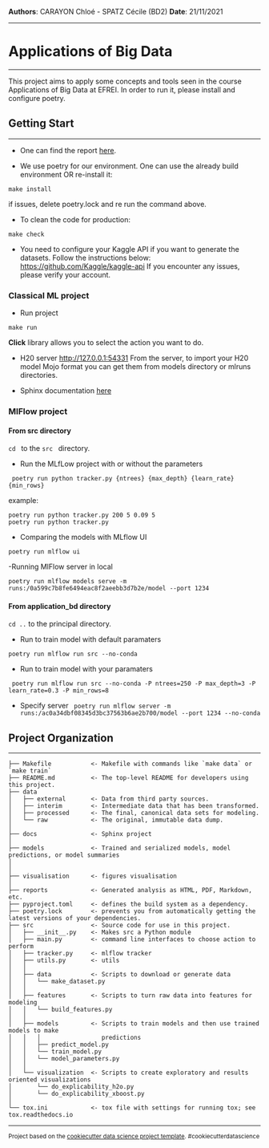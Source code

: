 **Authors**: CARAYON Chloé - SPATZ Cécile (BD2)
**Date**: 21/11/2021
___
# Applications of Big Data
___

This project aims to apply some concepts and tools seen in the course Applications of Big Data at EFREI.
In order to run it, please install and configure poetry.

## Getting Start
---

- One can find the report [here](https://github.com/ChloeCarayon/application_bd/blob/develop/reports/CARAYON_SPATZ_Report.md). 


- We use poetry for our environment. 
One can use the already build environment OR re-install it:
``` 
make install
```
if issues, delete poetry.lock and re run the command above.


- To clean the code for production:
``` 
make check
```

- You need to configure your Kaggle API if you want to generate the datasets.
Follow the instructions below:
https://github.com/Kaggle/kaggle-api
If you encounter any issues, please verify your account.

###  Classical ML project
- Run project
``` 
make run
```

**Click** library allows you to select the action you want to do.

- H20 server 
http://127.0.0.1:54331
From the server, to import your H20 model Mojo format you can get them from models directory or mlruns directories.

- Sphinx documentation [here](https://github.com/ChloeCarayon/application_bd/blob/master/docs/build/html/index.html)

###  MlFlow project

#### From src directory

```cd ``` to the ```src ``` directory.

- Run the MLfLow project with or without the parameters
```
 poetry run python tracker.py {ntrees} {max_depth} {learn_rate} {min_rows}
```
example:
``` 
poetry run python tracker.py 200 5 0.09 5
poetry run python tracker.py
```

- Comparing the models with MLflow UI
``` 
poetry run mlflow ui
```

-Running MlFlow server in local
``` 
poetry run mlflow models serve -m runs:/0a599c7b8fe6494eac8f2aeebb3d7b2e/model --port 1234 
```

#### From application_bd directory

```cd ..``` to the principal directory.

- Run to train model with default paramaters
```
poetry run mlflow run src --no-conda
```

- Run to train model with your paramaters
```
 poetry run mlflow run src --no-conda -P ntrees=250 -P max_depth=3 -P learn_rate=0.3 -P min_rows=8
```

- Specify server
```  poetry run mlflow server -m runs:/ac0a34dbf08345d3bc37563b6ae2b700/model --port 1234 --no-conda ```

## Project Organization

--- 


    ├── Makefile           <- Makefile with commands like `make data` or `make train`
    ├── README.md          <- The top-level README for developers using this project.
    ├── data
    │   ├── external       <- Data from third party sources.
    │   ├── interim        <- Intermediate data that has been transformed.
    │   ├── processed      <- The final, canonical data sets for modeling.
    │   └── raw            <- The original, immutable data dump.
    │
    ├── docs               <- Sphinx project
    │
    ├── models             <- Trained and serialized models, model predictions, or model summaries
    │
    │
    ├── visualisation      <- figures visualisation
    │
    ├── reports            <- Generated analysis as HTML, PDF, Markdown, etc.
    ├── pyproject.toml     <- defines the build system as a dependency.
    ├── poetry.lock        <- prevents you from automatically getting the latest versions of your dependencies.
    ├── src                <- Source code for use in this project.
    │   ├── __init__.py    <- Makes src a Python module
    │   ├── main.py        <- command line interfaces to choose action to perform
    │   ├── tracker.py     <- mlflow tracker   
    │   ├── utils.py       <- utils   
    │   │
    │   ├── data           <- Scripts to download or generate data
    │   │   └── make_dataset.py
    │   │
    │   ├── features       <- Scripts to turn raw data into features for modeling
    │   │   └── build_features.py
    │   │
    │   ├── models         <- Scripts to train models and then use trained models to make
    │   │   │                 predictions
    │   │   ├── predict_model.py
    │   │   └── train_model.py
    │   │   └── model_parameters.py
    │   │
    │   └── visualization  <- Scripts to create exploratory and results oriented visualizations
    │       └── do_explicability_h2o.py
    │       └── do_explicability_xboost.py
    │
    └── tox.ini            <- tox file with settings for running tox; see tox.readthedocs.io


--------

<p><small>Project based on the <a target="_blank" href="https://drivendata.github.io/cookiecutter-data-science/">cookiecutter data science project template</a>. #cookiecutterdatascience</small></p>
